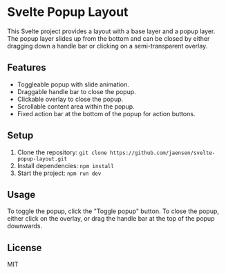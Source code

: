 # Svelte Popup Layout

This Svelte project provides a layout with a base layer and a popup layer. The popup layer slides up from the bottom and can be closed by either dragging down a handle bar or clicking on a semi-transparent overlay.

## Features

- Toggleable popup with slide animation.
- Draggable handle bar to close the popup.
- Clickable overlay to close the popup.
- Scrollable content area within the popup.
- Fixed action bar at the bottom of the popup for action buttons.

## Setup

1. Clone the repository: `git clone https://github.com/jaensen/svelte-popup-layout.git`
2. Install dependencies: `npm install`
3. Start the project: `npm run dev`

## Usage

To toggle the popup, click the "Toggle popup" button. To close the popup, either click on the overlay, or drag the handle bar at the top of the popup downwards.

## License

MIT

